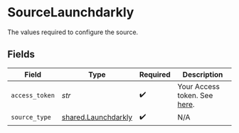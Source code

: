 # SourceLaunchdarkly

The values required to configure the source.


## Fields

| Field                                                                                                        | Type                                                                                                         | Required                                                                                                     | Description                                                                                                  |
| ------------------------------------------------------------------------------------------------------------ | ------------------------------------------------------------------------------------------------------------ | ------------------------------------------------------------------------------------------------------------ | ------------------------------------------------------------------------------------------------------------ |
| `access_token`                                                                                               | *str*                                                                                                        | :heavy_check_mark:                                                                                           | Your Access token. See <a href="https://apidocs.launchdarkly.com/#section/Overview/Authentication">here</a>. |
| `source_type`                                                                                                | [shared.Launchdarkly](../../models/shared/launchdarkly.md)                                                   | :heavy_check_mark:                                                                                           | N/A                                                                                                          |